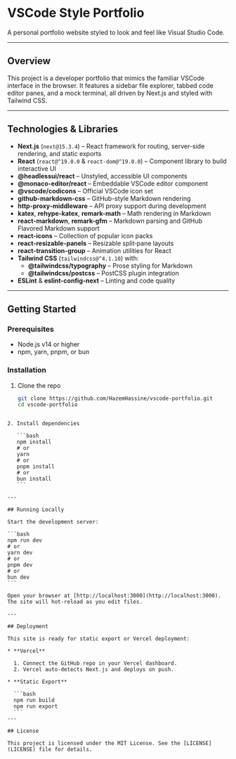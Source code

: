 # VSCode Style Portfolio

A personal portfolio website styled to look and feel like Visual Studio Code.

---

## Overview

This project is a developer portfolio that mimics the familiar VSCode interface in the browser. It features a sidebar file explorer, tabbed code editor panes, and a mock terminal, all driven by Next.js and styled with Tailwind CSS.

---

## Technologies & Libraries

- **Next.js** (`next@15.3.4`) – React framework for routing, server-side rendering, and static exports  
- **React** (`react@^19.0.0` & `react-dom@^19.0.0`) – Component library to build interactive UI  
- **@headlessui/react** – Unstyled, accessible UI components  
- **@monaco-editor/react** – Embeddable VSCode editor component  
- **@vscode/codicons** – Official VSCode icon set  
- **github-markdown-css** – GitHub-style Markdown rendering  
- **http-proxy-middleware** – API proxy support during development  
- **katex**, **rehype-katex**, **remark-math** – Math rendering in Markdown  
- **react-markdown**, **remark-gfm** – Markdown parsing and GitHub Flavored Markdown support  
- **react-icons** – Collection of popular icon packs  
- **react-resizable-panels** – Resizable split‐pane layouts  
- **react-transition-group** – Animation utilities for React  
- **Tailwind CSS** (`tailwindcss@^4.1.10`) with:
  - **@tailwindcss/typography** – Prose styling for Markdown
  - **@tailwindcss/postcss** – PostCSS plugin integration  
- **ESLint** & **eslint-config-next** – Linting and code quality  

---

## Getting Started

### Prerequisites

- Node.js v14 or higher  
- npm, yarn, pnpm, or bun  

### Installation

1. Clone the repo  
   ```bash
   git clone https://github.com/HazemHassine/vscode-portfolio.git
   cd vscode-portfolio
````

2. Install dependencies

   ```bash
   npm install
   # or
   yarn
   # or
   pnpm install
   # or
   bun install
   ```

---

## Running Locally

Start the development server:

```bash
npm run dev
# or
yarn dev
# or
pnpm dev
# or
bun dev
```

Open your browser at [http://localhost:3000](http://localhost:3000). The site will hot-reload as you edit files.

---

## Deployment

This site is ready for static export or Vercel deployment:

* **Vercel**

  1. Connect the GitHub repo in your Vercel dashboard.
  2. Vercel auto-detects Next.js and deploys on push.

* **Static Export**

  ```bash
  npm run build
  npm run export
  ```
---

## License

This project is licensed under the MIT License. See the [LICENSE](LICENSE) file for details.